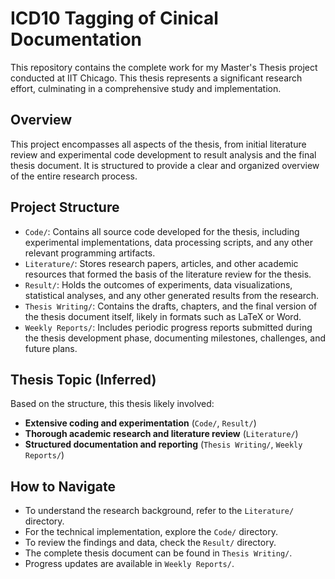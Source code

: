# ICD10 Tagging of Cinical Documentation

This repository contains the complete work for my Master's Thesis project conducted at IIT Chicago. This thesis represents a significant research effort, culminating in a comprehensive study and implementation.

## Overview

This project encompasses all aspects of the thesis, from initial literature review and experimental code development to result analysis and the final thesis document. It is structured to provide a clear and organized overview of the entire research process.

## Project Structure

- `Code/`: Contains all source code developed for the thesis, including experimental implementations, data processing scripts, and any other relevant programming artifacts.
- `Literature/`: Stores research papers, articles, and other academic resources that formed the basis of the literature review for the thesis.
- `Result/`: Holds the outcomes of experiments, data visualizations, statistical analyses, and any other generated results from the research.
- `Thesis Writing/`: Contains the drafts, chapters, and the final version of the thesis document itself, likely in formats such as LaTeX or Word.
- `Weekly Reports/`: Includes periodic progress reports submitted during the thesis development phase, documenting milestones, challenges, and future plans.

## Thesis Topic (Inferred)

Based on the structure, this thesis likely involved:
- **Extensive coding and experimentation** (`Code/`, `Result/`)
- **Thorough academic research and literature review** (`Literature/`)
- **Structured documentation and reporting** (`Thesis Writing/`, `Weekly Reports/`)

## How to Navigate

- To understand the research background, refer to the `Literature/` directory.
- For the technical implementation, explore the `Code/` directory.
- To review the findings and data, check the `Result/` directory.
- The complete thesis document can be found in `Thesis Writing/`.
- Progress updates are available in `Weekly Reports/`.
